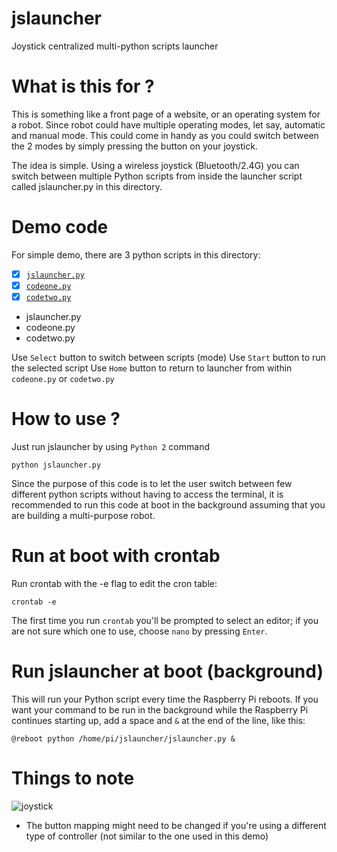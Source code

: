 # jslauncher
Joystick centralized multi-python scripts launcher

# What is this for ?
This is something like a front page of a website, or an operating system for a robot. Since robot could have
multiple operating modes, let say, automatic and manual mode. This could come in handy as you could switch between 
the 2 modes by simply pressing the button on your joystick.

The idea is simple. Using a wireless joystick (Bluetooth/2.4G) you can switch between multiple
Python scripts from inside the launcher script called jslauncher.py in this directory.

# Demo code
For simple demo, there are 3 python scripts in this directory:


- [x] [`jslauncher.py`](jslauncher.py)  
- [x] [`codeone.py`](codeone.py)  
- [x] [`codetwo.py`](codetwo.py)  

- jslauncher.py
- codeone.py
- codetwo.py

Use `Select` button to switch between scripts (mode)
Use `Start` button to run the selected script
Use `Home` button to return to launcher from within `codeone.py` or `codetwo.py`

# How to use ?
Just run jslauncher by using `Python 2` command
```
python jslauncher.py

```
Since the purpose of this code is to let the user switch between few different python scripts without
having to access the terminal, it is recommended to run this code at boot in the background assuming
that you are building a multi-purpose robot.

# Run at boot with crontab
Run crontab with the -e flag to edit the cron table:
```
crontab -e
```

The first time you run `crontab` you'll be prompted to select an editor; 
if you are not sure which one to use, choose `nano` by pressing `Enter`.

# Run jslauncher at boot (background)

This will run your Python script every time the Raspberry Pi reboots. If you want your command to be run in the background while the Raspberry Pi continues starting up, add a space and `&` at the end of the line, like this:

```
@reboot python /home/pi/jslauncher/jslauncher.py &
```
# Things to note

![joystick](/.png)

- The button mapping might need to be changed if you're using a different type of controller (not similar to the one used in this demo)

